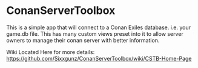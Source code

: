 # ConanServerToolbox
This is a simple app that will connect to a Conan Exiles database.  i.e. your game.db file.  This has many custom views preset into it to allow server owners to manage their conan server with better information.


Wiki Located Here for more details:
https://github.com/Sixxgunz/ConanServerToolbox/wiki/CSTB-Home-Page
